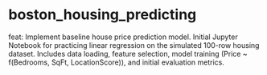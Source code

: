 # boston_housing_predicting
feat: Implement baseline house price prediction model.  Initial Jupyter Notebook for practicing linear regression on the simulated 100-row housing dataset. Includes data loading, feature selection, model training (Price ~ f(Bedrooms, SqFt, LocationScore)), and initial evaluation metrics.

